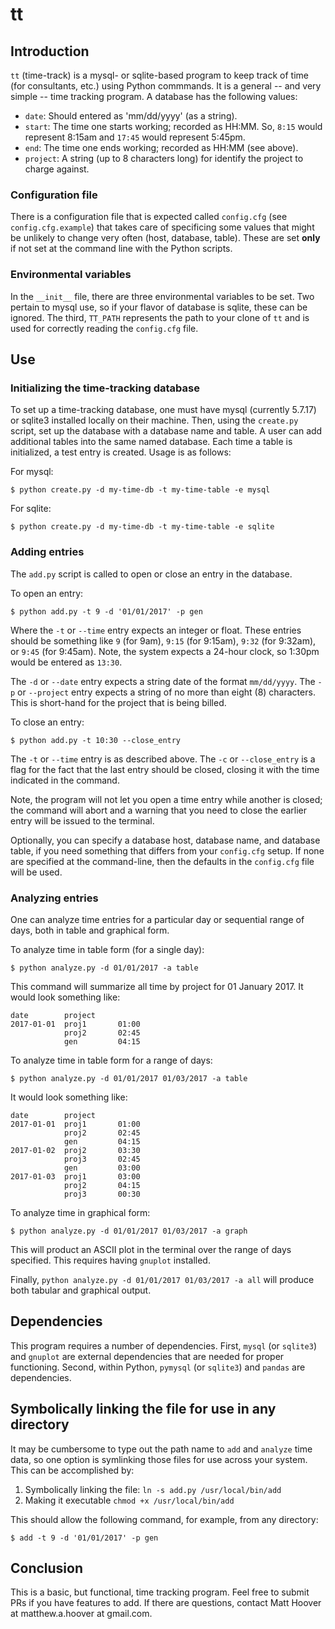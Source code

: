 # tt
## Introduction
`tt` (time-track) is a mysql- or sqlite-based program to keep track of time (for consultants, etc.) using Python commmands. It is a general -- and very simple -- time tracking program. A database has the following values:

* `date`: Should entered as 'mm/dd/yyyy' (as a string).
* `start`: The time one starts working; recorded as HH:MM. So, `8:15` would represent 8:15am and `17:45` would represent 5:45pm.
* `end`: The time one ends working; recorded as HH:MM (see above).
* `project`: A string (up to 8 characters long) for identify the project to charge against.

### Configuration file
There is a configuration file that is expected called `config.cfg` (see `config.cfg.example`) that takes care of specificing some values that might be unlikely to change very often (host, database, table). These are set __only__ if not set at the command line with the Python scripts.

### Environmental variables
In the `__init__` file, there are three environmental variables to be set. Two pertain to mysql use, so if your flavor of database is sqlite, these can be ignored. The third, `TT_PATH` represents the path to your clone of `tt` and is used for correctly reading the `config.cfg` file.

## Use
### Initializing the time-tracking database
To set up a time-tracking database, one must have mysql (currently 5.7.17) or sqlite3 installed locally on their machine. Then, using the `create.py` script, set up the database with a database name and table. A user can add additional tables into the same named database. Each time a table is initialized, a test entry is created. Usage is as follows:

For mysql:
```
$ python create.py -d my-time-db -t my-time-table -e mysql
```

For sqlite:
```
$ python create.py -d my-time-db -t my-time-table -e sqlite
```

### Adding entries
The `add.py` script is called to open or close an entry in the database.

To open an entry:
```
$ python add.py -t 9 -d '01/01/2017' -p gen
```

Where the `-t` or `--time` entry expects an integer or float. These entries should be something like `9` (for 9am), `9:15` (for 9:15am), `9:32` (for 9:32am), or `9:45` (for 9:45am). Note, the system expects a 24-hour clock, so 1:30pm would be entered as `13:30`.

The `-d` or `--date` entry expects a string date of the format `mm/dd/yyyy`. The `-p` or `--project` entry expects a string of no more than eight (8) characters. This is short-hand for the project that is being billed.

To close an entry:
```
$ python add.py -t 10:30 --close_entry
```

The `-t` or `--time` entry is as described above. The `-c` or `--close_entry` is a flag for the fact that the last entry should be closed, closing it with the time indicated in the command.

Note, the program will not let you open a time entry while another is closed; the command will abort and a warning that you need to close the earlier entry will be issued to the terminal.

Optionally, you can specify a database host, database name, and database table, if you need something that differs from your `config.cfg` setup. If none are specified at the command-line, then the defaults in the `config.cfg` file will be used.

### Analyzing entries
One can analyze time entries for a particular day or sequential range of days, both in table and graphical form.

To analyze time in table form (for a single day):
```
$ python analyze.py -d 01/01/2017 -a table
```

This command will summarize all time by project for 01 January 2017. It would look something like:
```
date        project
2017-01-01  proj1       01:00
            proj2       02:45
            gen         04:15
```

To analyze time in table form for a range of days:
```
$ python analyze.py -d 01/01/2017 01/03/2017 -a table
```

It would look something like:
```
date        project
2017-01-01  proj1       01:00
            proj2       02:45
            gen         04:15
2017-01-02  proj2       03:30
            proj3       02:45
            gen         03:00
2017-01-03  proj1       03:00
            proj2       04:15
            proj3       00:30
```

To analyze time in graphical form:
```
$ python analyze.py -d 01/01/2017 01/03/2017 -a graph
```

This will product an ASCII plot in the terminal over the range of days specified. This requires having `gnuplot` installed.

Finally, `python analyze.py -d 01/01/2017 01/03/2017 -a all` will produce both tabular and graphical output.

## Dependencies
This program requires a number of dependencies. First, `mysql` (or `sqlite3`) and `gnuplot` are external dependencies that are needed for proper functioning. Second, within Python, `pymysql` (or `sqlite3`) and `pandas` are dependencies.

## Symbolically linking the file for use in any directory
It may be cumbersome to type out the path name to `add` and `analyze` time data, so one option is symlinking those files for use across your system. This can be accomplished by:

1. Symbolically linking the file: `ln -s add.py /usr/local/bin/add`
2. Making it executable `chmod +x /usr/local/bin/add`

This should allow the following command, for example, from any directory:

```
$ add -t 9 -d '01/01/2017' -p gen
```

## Conclusion
This is a basic, but functional, time tracking program. Feel free to submit PRs if you have features to add. If there are questions, contact Matt Hoover at matthew.a.hoover at gmail.com.
